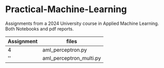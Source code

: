 # Practical-Machine-Learning
Assignments from a 2024 University course in Applied Machine Learning. Both Notebooks and pdf reports.

| Assignment| files |
|---|---|
4 | aml_perceptron.py
''| aml_perceptron_multi.py

